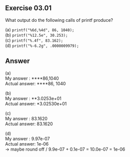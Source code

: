 ## Exercise 03.01
What output do the following calls of printf produce?

(a) ```printf("%6d,%4d", 86, 1040);```   
(b) ```printf("%12.5e", 30.253);```   
(c) ```printf("%.4f", 83.162);```   
(d) ```printf("%-6.2g", .0000009979);```   

## Answer
(a)   
My answer	:	****86,1040   
Actual answer:	****86, 1040   

(b)   
My answer	:	**3.0253e+01   
Actual answer:	*3.02530e+01   

(c)   
My answer	:	83.1620   
Actual answer:	83.1620   

(d)   
My answer	:	9.97e-07   
Actual answer:	1e-06   
-> maybe round off / 9.9e-07 + 0.1e-07 = 10.0e-07 = 1e-06
